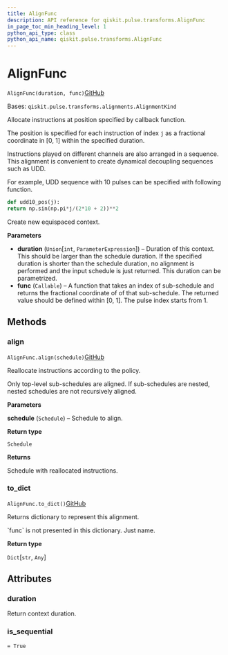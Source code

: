 ```yaml
---
title: AlignFunc
description: API reference for qiskit.pulse.transforms.AlignFunc
in_page_toc_min_heading_level: 1
python_api_type: class
python_api_name: qiskit.pulse.transforms.AlignFunc
---
```


# AlignFunc

<span id="qiskit.pulse.transforms.AlignFunc" />

`AlignFunc(duration, func)`[GitHub](https://github.com/qiskit/qiskit/tree/stable/0.20/qiskit/pulse/transforms/alignments.py "view source code")

Bases: `qiskit.pulse.transforms.alignments.AlignmentKind`

Allocate instructions at position specified by callback function.

The position is specified for each instruction of index `j` as a fractional coordinate in \[0, 1] within the specified duration.

Instructions played on different channels are also arranged in a sequence. This alignment is convenient to create dynamical decoupling sequences such as UDD.

For example, UDD sequence with 10 pulses can be specified with following function.

```python
def udd10_pos(j):
return np.sin(np.pi*j/(2*10 + 2))**2
```

Create new equispaced context.

**Parameters**

*   **duration** (`Union`\[`int`, `ParameterExpression`]) – Duration of this context. This should be larger than the schedule duration. If the specified duration is shorter than the schedule duration, no alignment is performed and the input schedule is just returned. This duration can be parametrized.
*   **func** (`Callable`) – A function that takes an index of sub-schedule and returns the fractional coordinate of of that sub-schedule. The returned value should be defined within \[0, 1]. The pulse index starts from 1.

## Methods

### align

<span id="qiskit.pulse.transforms.AlignFunc.align" />

`AlignFunc.align(schedule)`[GitHub](https://github.com/qiskit/qiskit/tree/stable/0.20/qiskit/pulse/transforms/alignments.py "view source code")

Reallocate instructions according to the policy.

Only top-level sub-schedules are aligned. If sub-schedules are nested, nested schedules are not recursively aligned.

**Parameters**

**schedule** (`Schedule`) – Schedule to align.

**Return type**

`Schedule`

**Returns**

Schedule with reallocated instructions.

### to\_dict

<span id="qiskit.pulse.transforms.AlignFunc.to_dict" />

`AlignFunc.to_dict()`[GitHub](https://github.com/qiskit/qiskit/tree/stable/0.20/qiskit/pulse/transforms/alignments.py "view source code")

Returns dictionary to represent this alignment.

<Admonition title="Note" type="note">
  `func` is not presented in this dictionary. Just name.
</Admonition>

**Return type**

`Dict`\[`str`, `Any`]

## Attributes

<span id="qiskit.pulse.transforms.AlignFunc.duration" />

### duration

Return context duration.

<span id="qiskit.pulse.transforms.AlignFunc.is_sequential" />

### is\_sequential

`= True`


